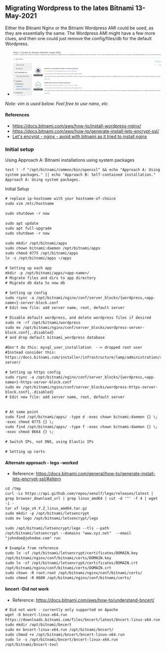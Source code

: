 ## Migrating Wordpress to the lates Bitnami 13-May-2021

Either the Bitnami Nginx or the Bitnami Wordpress AMI could be used, as they
are essentially the same.  The Wordpress AMI might have a few more clues, and then
one could just remove the config/files/db for the default Wordpress.

* ![bitnami images](screenshots/nginx_bitnami.png) 

*Note: vim is used below.  Feel free to use nano, etc*

#### References
* https://docs.bitnami.com/aws/how-to/install-wordpress-nginx/
* https://docs.bitnami.com/aws/how-to/generate-install-lets-encrypt-ssl/
* [Let's encyrpt - nginx - avoid with bitnami as it tried to install nginx](https://www.nginx.com/blog/using-free-ssltls-certificates-from-lets-encrypt-with-nginx/)

### Initial setup

Using Approach A: Bitnami installations using system packages
```
test ! -f "/opt/bitnami/common/bin/openssl" && echo "Approach A: Using system packages." || echo "Approach B: Self-contained installation."
Approach A: Using system packages.
```

Initial Setup
```
# replace ip-hostname with your hostname-of-choice
sudo vim /etc/hostname

sudo shutdown -r now

sudo apt update
sudo apt full-upgrade
sudo shutdown -r now

sudo mkdir /opt/bitnami/apps
sudo chown bitnami:daemon /opt/bitnami/apps
sudo chmod 0775 /opt/bitnami/apps
ln -s /opt/bitnami/apps ~/apps

# Setting up each app
mkdir -p /opt/bitnami/apps/<app-name>/
# Migrate files and dirs to app directory
# Migrate db data to new db

# Setting up config
sudo rsync -a /opt/bitnami/nginx/conf/server_blocks/{wordpress,<app-name>}-server-block.conf
# Edit new file: add server name, root, default server

# Disable default wordpress, and delete wordpress files if desired sudo rm -rf /opt/bitnami/wordpress
sudo mv /opt/bitnami/nginx/conf/server_blocks/wordpress-server-block.conf{,.disabled}
# and drop default bitnami_wordpress database

#Don't do this: mysql_user_installation  --> dropped root user
#Instead consider this: https://docs.bitnami.com/installer/infrastructure/lamp/administration/secure-server/

# Setting up https config
sudo rsync -a /opt/bitnami/nginx/conf/server_blocks/{wordpress,<app-name>}-https-server-block.conf 
sudo mv /opt/bitnami/nginx/conf/server_blocks/wordpress-https-server-block.conf{,.disabled}
# Edit new file: add server name, root, default server


# At some point
sudo find /opt/bitnami/apps/ -type d -exec chown bitnami:daemon {} \; -exec chmod 0775 {} \;
sudo find /opt/bitnami/apps/ -type f -exec chown bitnami:daemon {} \; -exec chmod 0664 {} \;

# Switch IPs, not DNS, using Elastic IPs

# Setting up certs
```

#### Alternate approach - lego -worked
* Reference: https://docs.bitnami.com/general/how-to/generate-install-lets-encrypt-ssl/#altern

```
cd /tmp
curl -Ls https://api.github.com/repos/xenolf/lego/releases/latest | grep browser_download_url | grep linux_amd64 | cut -d '"' -f 4 | wget -i -
tar xf lego_vX.Y.Z_linux_amd64.tar.gz
sudo mkdir -p /opt/bitnami/letsencrypt
sudo mv lego /opt/bitnami/letsencrypt/lego

sudo /opt/bitnami/letsencrypt/lego --tls --path /opt/bitnami/letsencrypt --domains "www.xyz.net"  --email "johndoe@johndoe.com" run

# Example from reference
sudo ln -sf /opt/bitnami/letsencrypt/certificates/DOMAIN.key /opt/bitnami/nginx/conf/bitnami/certs/DOMAIN.key
sudo ln -sf /opt/bitnami/letsencrypt/certificates/DOMAIN.crt /opt/bitnami/nginx/conf/bitnami/certs/DOMAIN.crt
sudo chown -R root:root /opt/bitnami/nginx/conf/bitnami/certs/
sudo chmod -R 0600 /opt/bitnami/nginx/conf/bitnami/certs/
```

#### bncert -Did not work
* Reference: https://docs.bitnami.com/aws/how-to/understand-bncert/

```
# Did not work - currently only supported on Apache
wget -O bncert-linux-x64.run https://downloads.bitnami.com/files/bncert/latest/bncert-linux-x64.run
sudo mkdir /opt/bitnami/bncert
sudo mv bncert-linux-x64.run /opt/bitnami/bncert/
sudo chmod +x /opt/bitnami/bncert/bncert-linux-x64.run
sudo ln -s /opt/bitnami/bncert/bncert-linux-x64.run /opt/bitnami/bncert-tool
```
